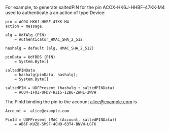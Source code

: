 

For example, to generate saltedPIN for the pin
ACOX-HK6J-HHBF-47KK-M4 used to authenticate a an action of type Device:

~~~~
pin = ACOX-HK6J-HHBF-47KK-M4
action = message.

alg = UdfAlg (PIN)
    = Authenticator_HMAC_SHA_2_512

hashalg = default (alg, HMAC_SHA_2_512)

pinData = UdfBDS (PIN)
    = System.Byte[]

saltedPINData 
    = hashalg(pinData, hashalg);
    = System.Byte[]

saltedPIN = UDFPresent (hashalg + saltedPINData)
    = ACU4-IFOZ-UFDV-HZI5-I2B6-ZWHL-2WVH
~~~~

The PinId binding the pin to the account alice@example.com is

~~~~
Account =  alice@example.com 

PinId = UDFPresent (MAC (Account, saltedPINData))
    = AB6F-KUZD-SMSF-4CHD-63T4-BNVW-LGFK
~~~~

